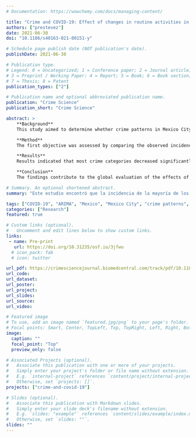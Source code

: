 ```yaml
---
# Documentation: https://wowchemy.com/docs/managing-content/

title: "Crime and COVID-19: Effect of changes in routine activities in Mexico City"
authors: ["prestevez"]
date: 2021-06-30
doi: "10.1186/s40163-021-00151-y"

# Schedule page publish date (NOT publication's date).
publishDate: 2021-06-30

# Publication type.
# Legend: 0 = Uncategorized; 1 = Conference paper; 2 = Journal article;
# 3 = Preprint / Working Paper; 4 = Report; 5 = Book; 6 = Book section;
# 7 = Thesis; 8 = Patent
publication_types: ["2"]

# Publication name and optional abbreviated publication name.
publication: "Crime Science"
publication_short: "Crime Science"

abstract: >
    **Background**
    This study aimed to determine whether crime patterns in Mexico City changed due to the COVID-19 pandemic, and to test whether any changes observed were associated with the disruption of routine activities, as measured by changes in public transport passenger numbers.

    **Method**
    The first objective was assessed by comparing the observed incidence of crime after the COVID-19 pandemic was detected in the country with that expected based on ARIMA forecasts based on the pre-pandemic trends. The second objective was assessed by examining the association between crime incidence and the number of passengers on public transport using regressions with ARIMA errors.

    **Results**
    Results indicated that most crime categories decreased significantly after the pandemic was detected in the country or after a national lockdown was instituted. Furthermore, the study found that some of the declines observed were associated with the reductions seen in public transport passenger numbers. However, the findings suggested that the changes in mobility explain part of the declines observed, with important variations per crime type.

    **Conclusion**
    The findings contribute to the global evaluation of the effects of COVID-19 on crime and propose a robust method to explicitly test whether the changes observed are associated with changes in routine activities.

# Summary. An optional shortened abstract.
summary: "Este estudio encontró que la incidencia de la mayoría de los delitos en la Ciudad de México disminuyó durante la pandemia del COVID-19. Además, encontró que parte de las reducciones en el delito se deben a la reducción de las oportunidades para cometerlos, derivado del cambio en los patrones rutinarios en la movilidad urbana."

tags: ["COVID-19", "ARIMA", "Mexico", "Mexico City", "crime patterns", "crimes"]
categories: ["Research"]
featured: true

# Custom links (optional).
#   Uncomment and edit lines below to show custom links.
links:
 - name: Pre-print
   url: https://doi.org/10.31235/osf.io/3jfwu
  # icon_pack: fab
  # icon: twitter

url_pdf: https://crimesciencejournal.biomedcentral.com/track/pdf/10.1186/s40163-021-00151-y.pdf
url_code:
url_dataset:
url_poster:
url_project:
url_slides:
url_source:
url_video:

# Featured image
# To use, add an image named `featured.jpg/png` to your page's folder.
# Focal points: Smart, Center, TopLeft, Top, TopRight, Left, Right, BottomLeft, Bottom, BottomRight.
image:
  caption: ""
  focal_point: "Top"
  preview_only: false

# Associated Projects (optional).
#   Associate this publication with one or more of your projects.
#   Simply enter your project's folder or file name without extension.
#   E.g. `internal-project` references `content/project/internal-project/index.md`.
#   Otherwise, set `projects: []`.
projects: ["crime-and-covid-19"]

# Slides (optional).
#   Associate this publication with Markdown slides.
#   Simply enter your slide deck's filename without extension.
#   E.g. `slides: "example"` references `content/slides/example/index.md`.
#   Otherwise, set `slides: ""`.
slides: ""
---
```

